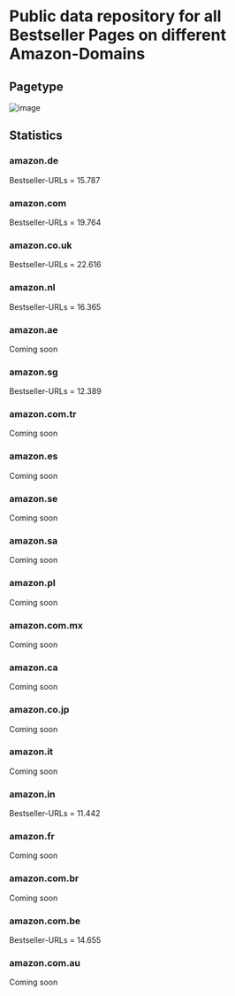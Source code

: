 # Public data repository for all Bestseller Pages on different Amazon-Domains

## Pagetype

![image](https://github.com/dschmeh/amazon-bestseller-urls/assets/22255224/bdd68319-68a9-4c85-9b61-855fd2543cd3)

## Statistics

### amazon.de
Bestseller-URLs = 15.787

### amazon.com
Bestseller-URLs = 19.764

### amazon.co.uk
Bestseller-URLs = 22.616

### amazon.nl
Bestseller-URLs = 16.365

### amazon.ae
Coming soon

### amazon.sg
Bestseller-URLs = 12.389

### amazon.com.tr
Coming soon

### amazon.es
Coming soon

### amazon.se
Coming soon

### amazon.sa
Coming soon

### amazon.pl
Coming soon

### amazon.com.mx
Coming soon

### amazon.ca
Coming soon

### amazon.co.jp
Coming soon

### amazon.it
Coming soon

### amazon.in
Bestseller-URLs = 11.442

### amazon.fr
Coming soon

### amazon.com.br
Coming soon

### amazon.com.be
Bestseller-URLs = 14.655

### amazon.com.au
Coming soon

